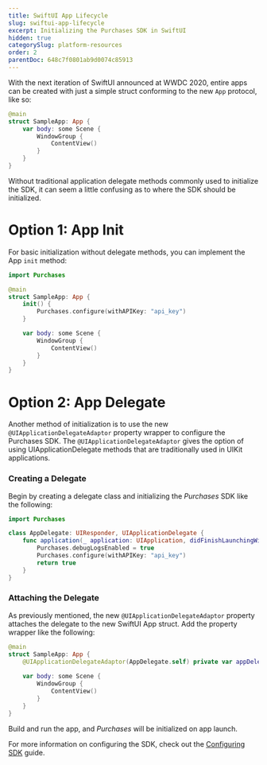 ```yaml
---
title: SwiftUI App Lifecycle
slug: swiftui-app-lifecycle
excerpt: Initializing the Purchases SDK in SwiftUI
hidden: true
categorySlug: platform-resources
order: 2
parentDoc: 648c7f0801ab9d0074c85913
---
```

With the next iteration of SwiftUI announced at WWDC 2020, entire apps can be created with just a simple struct conforming to the new `App` protocol, like so:

```swift 
@main
struct SampleApp: App {    
    var body: some Scene {
        WindowGroup {
            ContentView()
        }
    }
}
```

Without traditional application delegate methods commonly used to initialize the SDK, it can seem a little confusing as to where the SDK should be initialized.

# Option 1: App Init

For basic initialization without delegate methods, you can implement the App `init` method:

```swift 
import Purchases

@main
struct SampleApp: App {
    init() {
        Purchases.configure(withAPIKey: "api_key")
    }

    var body: some Scene {
        WindowGroup {
            ContentView()
        }
    }
}
```

# Option 2: App Delegate

Another method of initialization is to use the new `@UIApplicationDelegateAdaptor` property wrapper to configure the Purchases SDK. The `@UIApplicationDelegateAdaptor` gives the option of using UIApplicationDelegate methods that are traditionally used in UIKit applications.

### Creating a Delegate

Begin by creating a delegate class and initializing the *Purchases* SDK like the following:

```swift 
import Purchases

class AppDelegate: UIResponder, UIApplicationDelegate {
    func application(_ application: UIApplication, didFinishLaunchingWithOptions launchOptions: [UIApplication.LaunchOptionsKey : Any]? = nil) -> Bool {
        Purchases.debugLogsEnabled = true
        Purchases.configure(withAPIKey: "api_key")
        return true
    }
}
```

### Attaching the Delegate

As previously mentioned, the new `@UIApplicationDelegateAdaptor` property attaches the delegate to the new SwiftUI App struct. Add the property wrapper like the following:

```swift 
@main
struct SampleApp: App {
    @UIApplicationDelegateAdaptor(AppDelegate.self) private var appDelegate
    
    var body: some Scene {
        WindowGroup {
            ContentView()
        }
    }
}
```

Build and run the app, and *Purchases* will be initialized on app launch.

For more information on configuring the SDK, check out the [Configuring SDK](https://docs.revenuecat.com/docs/configuring-sdk) guide.